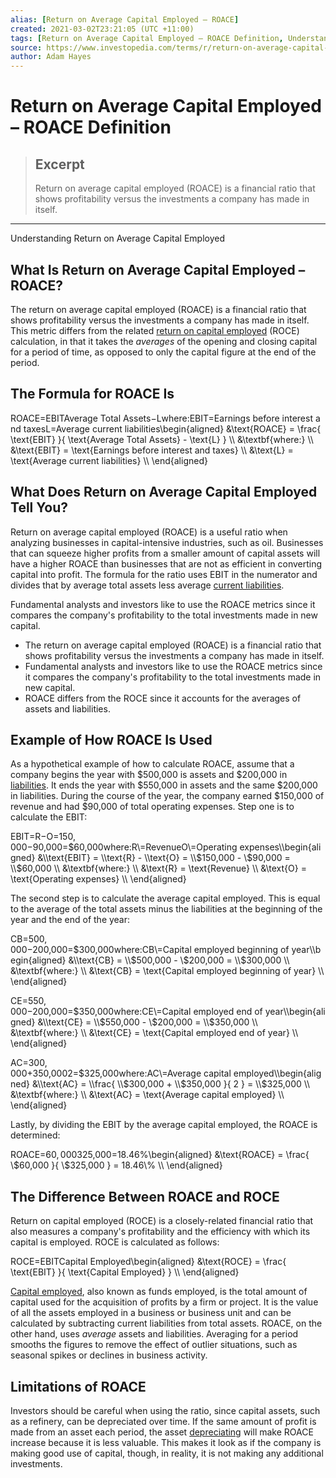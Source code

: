 ```yaml
---
alias: [Return on Average Capital Employed – ROACE]
created: 2021-03-02T23:21:05 (UTC +11:00)
tags: [Return on Average Capital Employed – ROACE Definition, Understanding Return on Average Capital Employed]
source: https://www.investopedia.com/terms/r/return-on-average-capital-employed-roace.asp
author: Adam Hayes
---
```


# Return on Average Capital Employed – ROACE Definition

> ## Excerpt
> Return on average capital employed (ROACE) is a financial ratio that shows profitability versus the investments a company has made in itself.

---

Understanding Return on Average Capital Employed
## What Is Return on Average Capital Employed – ROACE?

The return on average capital employed (ROACE) is a financial ratio that shows profitability versus the investments a company has made in itself. This metric differs from the related [return on capital employed](https://www.investopedia.com/terms/r/roce.asp) (ROCE) calculation, in that it takes the _averages_ of the opening and closing capital for a period of time, as opposed to only the capital figure at the end of the period.

## The Formula for ROACE Is

ROACE\=EBITAverage Total Assets−Lwhere:EBIT\=Earnings before interest and taxesL\=Average current liabilities\\begin{aligned} &\\text{ROACE} = \\frac{ \\text{EBIT} }{ \\text{Average Total Assets} - \\text{L} } \\\\ &\\textbf{where:} \\\\ &\\text{EBIT} = \\text{Earnings before interest and taxes} \\\\ &\\text{L} = \\text{Average current liabilities} \\\\ \\end{aligned}

## What Does Return on Average Capital Employed Tell You?

Return on average capital employed (ROACE) is a useful ratio when analyzing businesses in capital-intensive industries, such as oil. Businesses that can squeeze higher profits from a smaller amount of capital assets will have a higher ROACE than businesses that are not as efficient in converting capital into profit. The formula for the ratio uses EBIT in the numerator and divides that by average total assets less average [current liabilities](https://www.investopedia.com/terms/c/currentliabilities.asp).

Fundamental analysts and investors like to use the ROACE metrics since it compares the company's profitability to the total investments made in new capital.

-   The return on average capital employed (ROACE) is a financial ratio that shows profitability versus the investments a company has made in itself.
-   Fundamental analysts and investors like to use the ROACE metrics since it compares the company's profitability to the total investments made in new capital.
-   ROACE differs from the ROCE since it accounts for the averages of assets and liabilities.

## Example of How ROACE Is Used

As a hypothetical example of how to calculate ROACE, assume that a company begins the year with $500,000 is assets and $200,000 in [liabilities](https://www.investopedia.com/terms/l/liability.asp). It ends the year with $550,000 in assets and the same $200,000 in liabilities. During the course of the year, the company earned $150,000 of revenue and had $90,000 of total operating expenses. Step one is to calculate the EBIT:

EBIT\=R−O\=$150,000−$90,000\=$60,000where:R\=RevenueO\=Operating expenses\\begin{aligned} &\\text{EBIT} = \\text{R} - \\text{O} = \\$150,000 - \\$90,000 = \\$60,000 \\\\ &\\textbf{where:} \\\\ &\\text{R} = \\text{Revenue} \\\\ &\\text{O} = \\text{Operating expenses} \\\\ \\end{aligned}

The second step is to calculate the average capital employed. This is equal to the average of the total assets minus the liabilities at the beginning of the year and the end of the year:

CB\=$500,000−$200,000\=$300,000where:CB\=Capital employed beginning of year\\begin{aligned} &\\text{CB} = \\$500,000 - \\$200,000 = \\$300,000 \\\\ &\\textbf{where:} \\\\ &\\text{CB} = \\text{Capital employed beginning of year} \\\\ \\end{aligned}

CE\=$550,000−$200,000\=$350,000where:CE\=Capital employed end of year\\begin{aligned} &\\text{CE} = \\$550,000 - \\$200,000 = \\$350,000 \\\\ &\\textbf{where:} \\\\ &\\text{CE} = \\text{Capital employed end of year} \\\\ \\end{aligned}

AC\=$300,000+$350,0002\=$325,000where:AC\=Average capital employed\\begin{aligned} &\\text{AC} = \\frac{ \\$300,000 + \\$350,000 }{ 2 } = \\$325,000 \\\\ &\\textbf{where:} \\\\ &\\text{AC} = \\text{Average capital employed} \\\\ \\end{aligned}

Lastly, by dividing the EBIT by the average capital employed, the ROACE is determined:

ROACE\=$60,000$325,000\=18.46%\\begin{aligned} &\\text{ROACE} = \\frac{ \\$60,000 }{ \\$325,000 } = 18.46\\% \\\\ \\end{aligned}

## The Difference Between ROACE and ROCE

Return on capital employed (ROCE) is a closely-related financial ratio that also measures a company's profitability and the efficiency with which its capital is employed. ROCE is calculated as follows:

ROCE\=EBITCapital Employed\\begin{aligned} &\\text{ROCE} = \\frac{ \\text{EBIT} }{ \\text{Capital Employed} } \\\\ \\end{aligned}

[Capital employed](https://www.investopedia.com/terms/c/capitalemployed.asp), also known as funds employed, is the total amount of capital used for the acquisition of profits by a firm or project. It is the value of all the assets employed in a business or business unit and can be calculated by subtracting current liabilities from total assets. ROACE, on the other hand, uses _average_ assets and liabilities. Averaging for a period smooths the figures to remove the effect of outlier situations, such as seasonal spikes or declines in business activity.

## Limitations of ROACE

Investors should be careful when using the ratio, since capital assets, such as a refinery, can be depreciated over time. If the same amount of profit is made from an asset each period, the asset [depreciating](https://www.investopedia.com/terms/d/depreciation.asp) will make ROACE increase because it is less valuable. This makes it look as if the company is making good use of capital, though, in reality, it is not making any additional investments.
